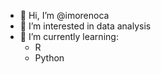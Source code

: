 - 👋 Hi, I’m @imorenoca
- 👀 I’m interested in data analysis
- 🌱 I’m currently learning:
  -    R
  -    Python


<!---
imorenoca/imorenoca is a ✨ special ✨ repository because its `README.md` (this file) appears on your GitHub profile.
You can click the Preview link to take a look at your changes.
--->
